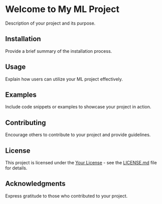 # Welcome to My ML Project

Description of your project and its purpose.

## Installation
Provide a brief summary of the installation process.

## Usage
Explain how users can utilize your ML project effectively.

## Examples
Include code snippets or examples to showcase your project in action.

## Contributing
Encourage others to contribute to your project and provide guidelines.

## License
This project is licensed under the [Your License](LICENSE.md) - see the [LICENSE.md](LICENSE.md) file for details.

## Acknowledgments
Express gratitude to those who contributed to your project.
